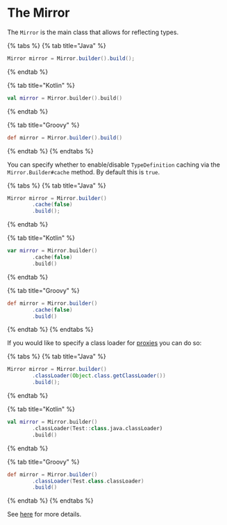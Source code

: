 # The Mirror

The `Mirror` is the main class that allows for reflecting types.&#x20;

{% tabs %}
{% tab title="Java" %}
```java
Mirror mirror = Mirror.builder().build();
```
{% endtab %}

{% tab title="Kotlin" %}
```kotlin
val mirror = Mirror.builder().build()
```
{% endtab %}

{% tab title="Groovy" %}
```groovy
def mirror = Mirror.builder().build()
```
{% endtab %}
{% endtabs %}

You can specify whether to enable/disable `TypeDefinition` caching via the `Mirror.Builder#cache` method. By default this is `true`.

{% tabs %}
{% tab title="Java" %}
```java
Mirror mirror = Mirror.builder()
        .cache(false)
        .build();
```
{% endtab %}

{% tab title="Kotlin" %}
```kotlin
var mirror = Mirror.builder()
        .cache(false)
        .build()
```
{% endtab %}

{% tab title="Groovy" %}
```groovy
def mirror = Mirror.builder()
        .cache(false)
        .build()
```
{% endtab %}
{% endtabs %}

If you would like to specify a class loader for [proxies](https://docs.oracle.com/javase/8/docs/api/java/lang/reflect/Proxy.html#newProxyInstance-java.lang.ClassLoader-java.lang.Class:A-java.lang.reflect.InvocationHandler-) you can do so:

{% tabs %}
{% tab title="Java" %}
```java
Mirror mirror = Mirror.builder()
        .classLoader(Object.class.getClassLoader())
        .build();
```
{% endtab %}

{% tab title="Kotlin" %}
```kotlin
val mirror = Mirror.builder()
        .classLoader(Test::class.java.classLoader)
        .build()
```
{% endtab %}

{% tab title="Groovy" %}
```groovy
def mirror = Mirror.builder()
        .classLoader(Test.class.classLoader)
        .build()
```
{% endtab %}
{% endtabs %}

See [here](https://repo.sparky983.me/javadoc/releases/net/jailgens/mirror/0.4.0) for more details.

